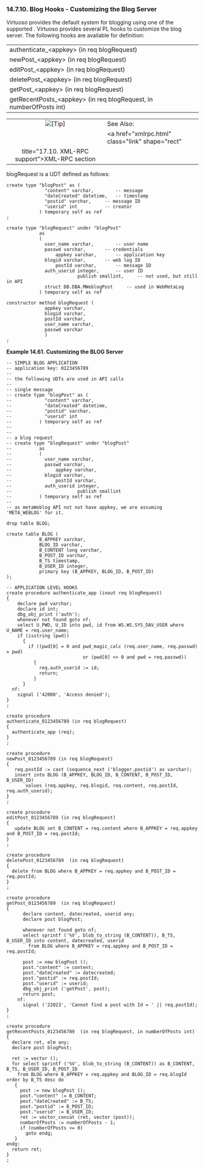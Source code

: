 <div>

<div>

<div>

<div>

### 14.7.10. Blog Hooks - Customizing the Blog Server

</div>

</div>

</div>

Virtuoso provides the default system for blogging using one of the
supported . Virtuoso provides several PL hooks to customize the blog
server. The following hooks are available for definition:

|                                                                       |
|-----------------------------------------------------------------------|
| authenticate\_\<appkey\> (in req blogRequest)                         |
| newPost\_\<appkey\> (in req blogRequest)                              |
| editPost\_\<appkey\> (in req blogRequest)                             |
| deletePost\_\<appkey\> (in req blogRequest)                           |
| getPost\_\<appkey\> (in req blogRequest)                              |
| getRecentPosts\_\<appkey\> (in req blogRequest, in numberOfPosts int) |

<div>

|                            |                                                    |
|:--------------------------:|:---------------------------------------------------|
| ![\[Tip\]](images/tip.png) | See Also:                                          |
|                            | <a href="xmlrpc.html" class="link" shape="rect"    
                              title="17.10. XML-RPC support">XML-RPC section</a>  |

</div>

blogRequest is a UDT defined as follows:

``` programlisting
create type "blogPost" as (
              "content" varchar,        -- message
              "dateCreated" datetime,   -- timestamp
              "postid" varchar,     -- message ID
              "userid" int          -- creator
            ) temporary self as ref
;

create type "blogRequest" under "blogPost"
            as
            (
              user_name varchar,        -- user name
              passwd varchar,       -- credentials
                  appkey varchar,       -- application key
              blogid varchar,       -- web log ID
                  postId varchar,       -- message ID
              auth_userid integer,      -- user ID
                          publish smallint,     -- not used, but still in API
              struct DB.DBA.MWeblogPost     -- used in WebMetaLog
            ) temporary self as ref

constructor method blogRequest (
              appkey varchar,
              blogid varchar,
              postId varchar,
              user_name varchar,
              passwd varchar
              )
;
```

<div>

**Example 14.61. Customizing the BLOG Server**

<div>

``` programlisting
-- SIMPLE BLOG APPLICATION
-- application key: 0123456789
--
-- the following UDTs are used in API calls
--
-- single message
-- create type "blogPost" as (
--            "content" varchar,
--            "dateCreated" datetime,
--            "postid" varchar,
--            "userid" int
--          ) temporary self as ref
--
--
-- a blog request
-- create type "blogRequest" under "blogPost"
--          as
--          (
--            user_name varchar,
--            passwd varchar,
--                appkey varchar,
--            blogid varchar,
--                postId varchar,
--            auth_userid integer,
--                        publish smallint
--          ) temporary self as ref
--
-- as metaWeblog API not not have appkey, we are assuming 'META_WEBLOG' for it.

drop table BLOG;

create table BLOG (
            B_APPKEY varchar,
            BLOG_ID varchar,
            B_CONTENT long varchar,
            B_POST_ID varchar,
            B_TS timestamp,
            B_USER_ID integer,
            primary key (B_APPKEY, BLOG_ID, B_POST_ID)
);

-- APPLICATION LEVEL HOOKS
create procedure authenticate_app (inout req blogRequest)
{
    declare pwd varchar;
    declare id int;
    dbg_obj_print ('auth');
    whenever not found goto nf;
    select U_PWD, U_ID into pwd, id from WS.WS.SYS_DAV_USER where U_NAME = req.user_name;
    if (isstring (pwd))
      {
        if ((pwd[0] = 0 and pwd_magic_calc (req.user_name, req.passwd) = pwd)
                            or (pwd[0] <> 0 and pwd = req.passwd))
          {
            req.auth_userid := id;
            return;
          }
      }
  nf:
    signal ('42000', 'Access denied');
}
;

create procedure
authenticate_0123456789 (in req blogRequest)
{
  authenticate_app (req);
}
;

create procedure
newPost_0123456789 (in req blogRequest)
{
   req.postId := cast (sequence_next ('blogger.postid') as varchar);
   insert into BLOG (B_APPKEY, BLOG_ID, B_CONTENT, B_POST_ID, B_USER_ID)
       values (req.appkey, req.blogid, req.content, req.postId, req.auth_userid);
}
;

create procedure
editPost_0123456789 (in req blogRequest)
{
   update BLOG set B_CONTENT = req.content where B_APPKEY = req.appkey and B_POST_ID = req.postId;
}
;

create procedure
deletePost_0123456789  (in req blogRequest)
{
  delete from BLOG where B_APPKEY = req.appkey and B_POST_ID = req.postId;
}
;

create procedure
getPost_0123456789  (in req blogRequest)
{
      declare content, datecreated, userid any;
      declare post blogPost;

      whenever not found goto nf;
      select sprintf ('%V', blob_to_string (B_CONTENT)), B_TS, B_USER_ID into content, datecreated, userid
        from BLOG where B_APPKEY = req.appkey and B_POST_ID = req.postId;

      post := new blogPost ();
      post."content" := content;
      post."dateCreated" := datecreated;
      post."postid" := req.postId;
      post."userid" := userid;
      dbg_obj_print ('getPost', post);
      return post;
    nf:
      signal ('22023', 'Cannot find a post with Id = ' || req.postId);
}
;

create procedure
getRecentPosts_0123456789  (in req blogRequest, in numberOfPosts int)
{
  declare ret, elm any;
  declare post blogPost;

  ret := vector ();
  for select sprintf ('%V', blob_to_string (B_CONTENT)) as B_CONTENT, B_TS, B_USER_ID, B_POST_ID
    from BLOG where B_APPKEY = req.appkey and BLOG_ID = req.blogId order by B_TS desc do
   {
     post := new blogPost ();
     post."content" := B_CONTENT;
     post."dateCreated" := B_TS;
     post."postid" := B_POST_ID;
     post."userid" := B_USER_ID;
     ret := vector_concat (ret, vector (post));
     numberOfPosts := numberOfPosts - 1;
     if (numberOfPosts <= 0)
       goto endg;
   }
endg:
  return ret;
}
;
```

</div>

</div>

  

</div>
